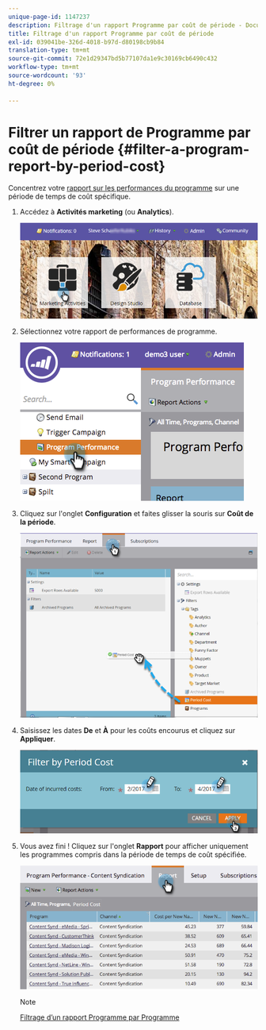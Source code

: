 ```yaml
---
unique-page-id: 1147237
description: Filtrage d'un rapport Programme par coût de période - Documents Marketo - Documentation du produit
title: Filtrage d'un rapport Programme par coût de période
exl-id: 039041be-326d-4018-b97d-d80198cb9b84
translation-type: tm+mt
source-git-commit: 72e1d29347bd5b77107da1e9c30169cb6490c432
workflow-type: tm+mt
source-wordcount: '93'
ht-degree: 0%

---
```


# Filtrer un rapport de Programme par coût de période {#filter-a-program-report-by-period-cost}

Concentrez votre [rapport sur les performances du programme](/help/marketo/product-docs/core-marketo-concepts/programs/program-performance-report/create-a-program-performance-report.md) sur une période de temps de coût spécifique.

1. Accédez à **Activités marketing** (ou **Analytics**).

   ![](assets/login-marketing-activities-1.png)

1. Sélectionnez votre rapport de performances de programme.

   ![](assets/image2014-9-23-16-3a22-3a52.png)

1. Cliquez sur l&#39;onglet **Configuration** et faites glisser la souris sur **Coût de la période**.

   ![](assets/lm-86194-1.png)

1. Saisissez les dates **De** et **À** pour les coûts encourus et cliquez sur **Appliquer**.

   ![](assets/lm-86194-2a-hands.png)

1. Vous avez fini ! Cliquez sur l&#39;onglet **Rapport** pour afficher uniquement les programmes compris dans la période de temps de coût spécifiée.

   ![](assets/lm-86194-report-tab.png)

   >[!NOTE]
   >
   >[Filtrage d’un rapport Programme par Programme](/help/marketo/product-docs/core-marketo-concepts/programs/program-performance-report/filter-a-program-report-by-program.md)
